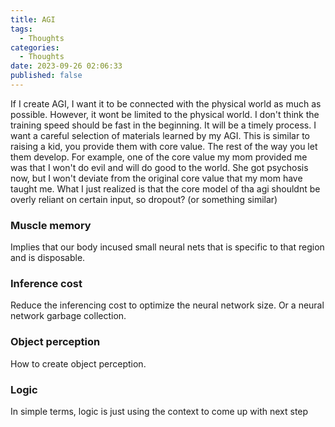 ```yaml
---
title: AGI
tags:
  - Thoughts
categories:
  - Thoughts
date: 2023-09-26 02:06:33
published: false
---
```


If I create AGI, I want it to be connected with the physical world as much as possible. However, it wont be limited to the physical world. I don't think the training speed should be fast in the beginning. It will be a timely process. I want a careful selection of materials learned by my AGI. 
This is similar to raising a kid, you provide them with core value. The rest of the way you let them develop. For example, one of the core value my mom provided me was that I won't do evil and will do good to the world. She got psychosis now, but I won't deviate from the original core value that my mom have taught me. 
What I just realized is that the core model of tha agi shouldnt be overly reliant on certain input, so dropout? (or something similar) 

### Muscle memory

Implies that our body incused small neural nets that is specific to that region and is disposable.

### Inference cost

Reduce the inferencing cost to optimize the neural network size. Or a neural network garbage collection.

### Object perception

How to create object perception.

### Logic
In simple terms, logic is just using the context to come up with next step
